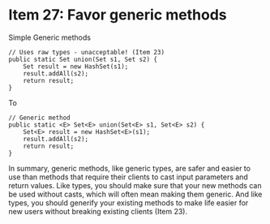 # Item 27: Favor generic methods

Simple Generic methods

```
// Uses raw types - unacceptable! (Item 23)
public static Set union(Set s1, Set s2) {
    Set result = new HashSet(s1);
    result.addAll(s2);
    return result;
}
```

To

```
// Generic method
public static <E> Set<E> union(Set<E> s1, Set<E> s2) {
    Set<E> result = new HashSet<E>(s1);
    result.addAll(s2);
    return result;
}
```

In summary, generic methods, like generic types, are safer and easier to use than methods that require their clients to cast input parameters and return values. Like types, you should make sure that your new methods can be used without casts, which will often mean making them generic. And like types, you should generify your existing methods to make life easier for new users without breaking existing clients (Item 23).
